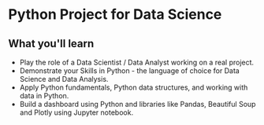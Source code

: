 # Python Project for Data Science

## What you'll learn

- Play the role of a Data Scientist / Data Analyst working on a real project.
- Demonstrate your Skills in Python - the language of choice for Data Science and Data Analysis. 
- Apply Python fundamentals, Python data structures, and working with data in Python.
- Build a dashboard using Python and libraries like Pandas, Beautiful Soup and Plotly using Jupyter notebook.